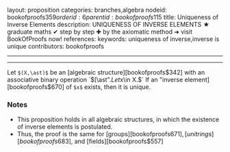 layout: proposition
categories: branches,algebra
nodeid: bookofproofs$359
orderid: 6
parentid: bookofproofs$115
title: Uniqueness of Inverse Elements
description: UNIQUENESS OF INVERSE ELEMENTS ★ graduate maths ✔ step by step ✚ by the axiomatic method ➜ visit BookOfProofs now!
references: 
keywords: uniqueness of inverse,inverse is unique
contributors: bookofproofs

---


---

Let `$(X,\ast)$` be an [algebraic structure][bookofproofs$342] with an associative binary operation `$[\ast".$` Let `$x\in X.$` If an "inverse element][bookofproofs$670] of `$x$` exists, then it is unique.

### Notes

* This proposition holds in all algebraic structures, in which the existence of inverse elements is postulated.
* Thus, the proof is the same for [groups][bookofproofs$671], [unit rings][bookofproofs$683], and [fields][bookofproofs$557]
